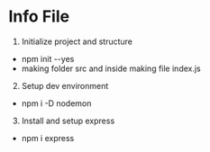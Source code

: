 # Info File

1. Initialize project and structure
 - npm init --yes
 - making folder src and inside making file index.js
2. Setup dev environment
 - npm i -D nodemon
3. Install and setup express
 - npm i express
